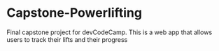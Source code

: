 # Capstone-Powerlifting
Final capstone project for devCodeCamp. This is a web app that allows users to track their lifts and their progress
